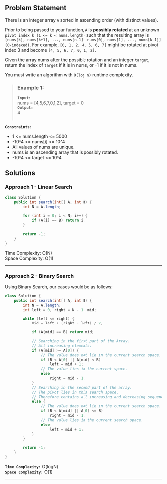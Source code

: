 ## Problem Statement
There is an integer array `A` sorted in ascending order (with distinct values).

Prior to being passed to your function, `A` is **possibly rotated** at an unknown `pivot index k (1 <= k < nums.length)` such that the resulting array is `[nums[k], nums[k+1], ..., nums[n-1], nums[0], nums[1], ..., nums[k-1]] (0-indexed)`. For example, `[0, 1, 2, 4, 5, 6, 7]` might be rotated at pivot index 3 and become `[4, 5, 6, 7, 0, 1, 2]`.

Given the array nums after the possible rotation and an integer `target`, return the index of `target` if it is in nums, or -1 if it is not in nums.

You must write an algorithm with `O(log n)` runtime complexity.

> ### Example 1:
> **`Input:`** <br> nums = [4,5,6,7,0,1,2], target = 0 <br>
> **`Output:`** <br> 4 <br><br>

**`Constraints:`**
- 1 <= nums.length <= 5000
- -10^4 <= nums[i] <= 10^4
- All values of nums are unique.
- nums is an ascending array that is possibly rotated.
- -10^4 <= target <= 10^4

## Solutions
### Approach 1 - Linear Search

```java
class Solution {
    public int search(int[] A, int B) {
        int N = A.length;

        for (int i = 0; i < N; i++) {
            if (A[i] == B) return i;
        }

        return -1;
    }
}
```

Time Complexity: O(N) <br>
Space Complexity: O(1)

---

### Approach 2 - Binary Search

Using Binary Search, our cases would be as follows:

```java
class Solution {
    public int search(int[] A, int B) {
        int N = A.length;
        int left = 0, right = N - 1, mid;

        while (left <= right) {
            mid = left + (right - left) / 2;

            if (A[mid] == B) return mid;

            // Searching in the first part of the Array.
            // All increasing elements.
            if (A[mid] >= A[0]) {
                // The value does not lie in the current search space.
                if (B < A[0] || A[mid] < B)
                    left = mid + 1;
                // The value lies in the current space.
                else
                    right = mid - 1;
            }
            // Searching in the second part of the array.
            // The pivot lies in this search space.
            // Therefore contains all increasing and decreasing sequence.
            else {
                // The value does not lie in the current search space.
                if (B < A[mid] || A[0] <= B) 
                    right = mid - 1;
                // The value lies in the current search space.
                else
                    left = mid + 1;
            }
        }

        return -1;
    }
}
```

**`Time Complexity:`** O(logN) <br>
**`Space Complexity:`** O(1)

---